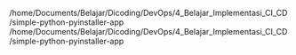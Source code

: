 <!-- Path -->

/home/Documents/Belajar/Dicoding/DevOps/4_Belajar_Implementasi_CI_CD/simple-python-pyinstaller-app
/home/Documents/Belajar/Dicoding/DevOps/4_Belajar_Implementasi_CI_CD/simple-python-pyinstaller-app
